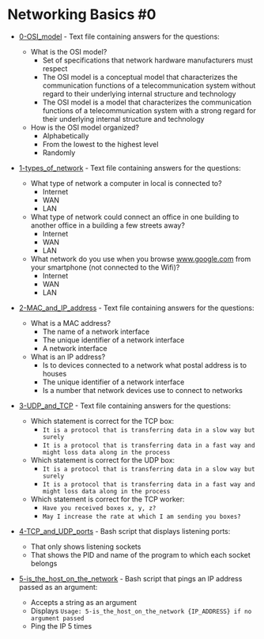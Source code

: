 # Networking Basics #0

- [0-OSI_model](https://github.com/KristiSeraj/holberton-system_engineering-devops/blob/main/0x07-networking_basics/0-OSI_model) - Text file containing answers for the questions:
  - What is the OSI model?
    - Set of specifications that network hardware manufacturers must respect
    - The OSI model is a conceptual model that characterizes the communication functions of a telecommunication system without regard to their underlying internal structure and technology
    - The OSI model is a model that characterizes the communication functions of a telecommunication system with a strong regard for their underlying internal structure and technology
  - How is the OSI model organized?
    - Alphabetically
    - From the lowest to the highest level
    - Randomly

- [1-types_of_network](https://github.com/KristiSeraj/holberton-system_engineering-devops/blob/main/0x07-networking_basics/1-types_of_network) - Text file containing answers for the questions:
   - What type of network a computer in local is connected to?
     - Internet
     - WAN
     - LAN
   - What type of network could connect an office in one building to another office in a building a few streets away?
     - Internet
     - WAN
     - LAN
  - What network do you use when you browse www.google.com from your smartphone (not connected to the Wifi)?
     - Internet
     - WAN
     - LAN

- [2-MAC_and_IP_address](https://github.com/KristiSeraj/holberton-system_engineering-devops/blob/main/0x07-networking_basics/2-MAC_and_IP_address) - Text file containing answers for the questions:
  - What is a MAC address?
    - The name of a network interface
    - The unique identifier of a network interface
    - A network interface
  - What is an IP address?
    - Is to devices connected to a network what postal address is to houses
    - The unique identifier of a network interface
    - Is a number that network devices use to connect to networks

- [3-UDP_and_TCP](https://github.com/KristiSeraj/holberton-system_engineering-devops/blob/main/0x07-networking_basics/3-UDP_and_TCP) - Text file containing answers for the questions:
  - Which statement is correct for the TCP box:
    - `It is a protocol that is transferring data in a slow way but surely`
    - `It is a protocol that is transferring data in a fast way and might loss data along in the process`
  - Which statement is correct for the UDP box:
    - `It is a protocol that is transferring data in a slow way but surely`
    - `It is a protocol that is transferring data in a fast way and might loss data along in the process`
  - Which statement is correct for the TCP worker:
    - `Have you received boxes x, y, z?`
    - `May I increase the rate at which I am sending you boxes?`

- [4-TCP_and_UDP_ports](https://github.com/KristiSeraj/holberton-system_engineering-devops/blob/main/0x07-networking_basics/4-TCP_and_UDP_ports) - Bash script that displays listening ports:
  - That only shows listening sockets
  - That shows the PID and name of the program to which each socket belongs

- [5-is_the_host_on_the_network](https://github.com/KristiSeraj/holberton-system_engineering-devops/blob/main/0x07-networking_basics/5-is_the_host_on_the_network) - Bash script that pings an IP address passed as an argument:
  - Accepts a string as an argument
  - Displays `Usage: 5-is_the_host_on_the_network {IP_ADDRESS} if no argument passed`
  - Ping the IP 5 times
